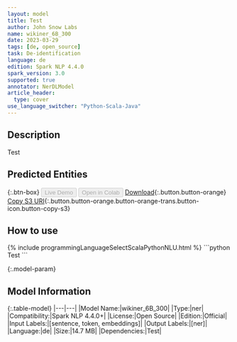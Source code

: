 ```yaml
---
layout: model
title: Test
author: John Snow Labs
name: wikiner_6B_300
date: 2023-03-29
tags: [de, open_source]
task: De-identification
language: de
edition: Spark NLP 4.4.0
spark_version: 3.0
supported: true
annotator: NerDLModel
article_header:
  type: cover
use_language_switcher: "Python-Scala-Java"
---
```


## Description

Test

## Predicted Entities



{:.btn-box}
<button class="button button-orange" disabled>Live Demo</button>
<button class="button button-orange" disabled>Open in Colab</button>
[Download](https://s3.amazonaws.com/models-hub-auxdata/public/models/wikiner_6B_300_de_4.4.0_3.0_1680073202065.zip){:.button.button-orange}
[Copy S3 URI](s3://models-hub-auxdata/public/models/wikiner_6B_300_de_4.4.0_3.0_1680073202065.zip){:.button.button-orange.button-orange-trans.button-icon.button-copy-s3}

## How to use



<div class="tabs-box" markdown="1">
{% include programmingLanguageSelectScalaPythonNLU.html %}
```python
Test
```

</div>

{:.model-param}
## Model Information

{:.table-model}
|---|---|
|Model Name:|wikiner_6B_300|
|Type:|ner|
|Compatibility:|Spark NLP 4.4.0+|
|License:|Open Source|
|Edition:|Official|
|Input Labels:|[sentence, token, embeddings]|
|Output Labels:|[ner]|
|Language:|de|
|Size:|14.7 MB|
|Dependencies:|Test|